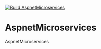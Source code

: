 [![Build AspnetMicroservices](https://github.com/PrinceJK/AspnetMicroservices/actions/workflows/dotnet.yml/badge.svg?branch=develop&event=pull_request)](https://github.com/PrinceJK/AspnetMicroservices/actions/workflows/dotnet.yml)
# AspnetMicroservices
AspnetMicroservices
